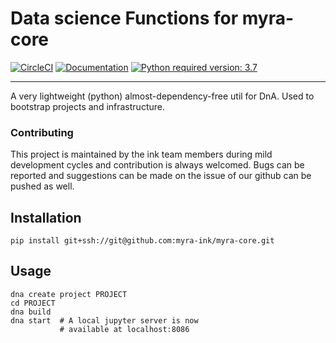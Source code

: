 # Data science Functions for myra-core

[![CircleCI](https://circleci.com/gh/dextra/dna-core.svg?style=shield&circle-token=416684ff946282695aa8a56d1cf9cbae51fe7b96)](https://app.circleci.com/pipelines/github/myra-ink)
[![Documentation](https://img.shields.io/badge/docs-0.4.5-orange.svg?style=flat-square)](https://github.com/myra-ink/myra-core)
[![Python required version: 3.7](https://img.shields.io/badge/python-3.7-blue.svg?style=flat-square)](https://www.python.org/downloads/release/python-370)

---

A very lightweight (python) almost-dependency-free util for DnA.
Used to bootstrap projects and infrastructure.


### Contributing

This project is maintained by the ink team members during mild development cycles and contribution is always welcomed. Bugs can be reported and suggestions can be made on the issue of our github can be pushed as well.

## Installation

```shell
pip install git+ssh://git@github.com:myra-ink/myra-core.git
```

## Usage

```shell
dna create project PROJECT
cd PROJECT
dna build
dna start  # A local jupyter server is now
           # available at localhost:8086
```
